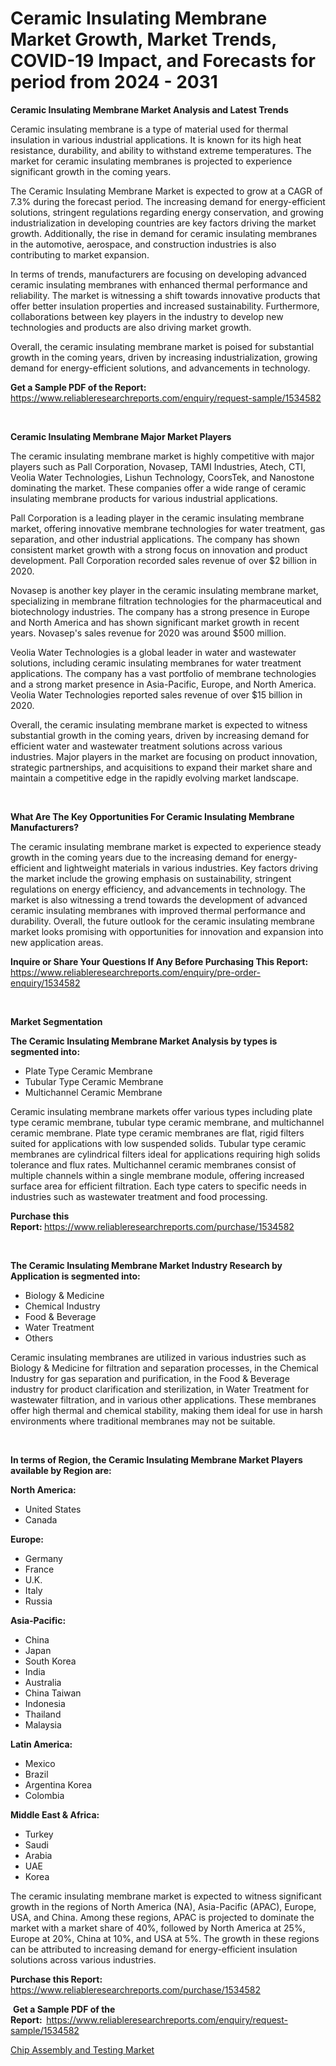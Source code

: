 <p><h1>Ceramic Insulating Membrane Market Growth, Market Trends, COVID-19 Impact, and Forecasts for period from 2024 - 2031</h1></p><p><strong>Ceramic Insulating Membrane Market Analysis and Latest Trends</strong></p>
<p><p>Ceramic insulating membrane is a type of material used for thermal insulation in various industrial applications. It is known for its high heat resistance, durability, and ability to withstand extreme temperatures. The market for ceramic insulating membranes is projected to experience significant growth in the coming years.</p><p>The Ceramic Insulating Membrane Market is expected to grow at a CAGR of 7.3% during the forecast period. The increasing demand for energy-efficient solutions, stringent regulations regarding energy conservation, and growing industrialization in developing countries are key factors driving the market growth. Additionally, the rise in demand for ceramic insulating membranes in the automotive, aerospace, and construction industries is also contributing to market expansion.</p><p>In terms of trends, manufacturers are focusing on developing advanced ceramic insulating membranes with enhanced thermal performance and reliability. The market is witnessing a shift towards innovative products that offer better insulation properties and increased sustainability. Furthermore, collaborations between key players in the industry to develop new technologies and products are also driving market growth.</p><p>Overall, the ceramic insulating membrane market is poised for substantial growth in the coming years, driven by increasing industrialization, growing demand for energy-efficient solutions, and advancements in technology.</p></p>
<p><strong>Get a Sample PDF of the Report:&nbsp;</strong> <a href="https://www.reliableresearchreports.com/enquiry/request-sample/1534582">https://www.reliableresearchreports.com/enquiry/request-sample/1534582</a></p>
<p>&nbsp;</p>
<p><strong>Ceramic Insulating Membrane Major Market Players</strong></p>
<p><p>The ceramic insulating membrane market is highly competitive with major players such as Pall Corporation, Novasep, TAMI Industries, Atech, CTI, Veolia Water Technologies, Lishun Technology, CoorsTek, and Nanostone dominating the market. These companies offer a wide range of ceramic insulating membrane products for various industrial applications.</p><p>Pall Corporation is a leading player in the ceramic insulating membrane market, offering innovative membrane technologies for water treatment, gas separation, and other industrial applications. The company has shown consistent market growth with a strong focus on innovation and product development. Pall Corporation recorded sales revenue of over $2 billion in 2020.</p><p>Novasep is another key player in the ceramic insulating membrane market, specializing in membrane filtration technologies for the pharmaceutical and biotechnology industries. The company has a strong presence in Europe and North America and has shown significant market growth in recent years. Novasep's sales revenue for 2020 was around $500 million.</p><p>Veolia Water Technologies is a global leader in water and wastewater solutions, including ceramic insulating membranes for water treatment applications. The company has a vast portfolio of membrane technologies and a strong market presence in Asia-Pacific, Europe, and North America. Veolia Water Technologies reported sales revenue of over $15 billion in 2020.</p><p>Overall, the ceramic insulating membrane market is expected to witness substantial growth in the coming years, driven by increasing demand for efficient water and wastewater treatment solutions across various industries. Major players in the market are focusing on product innovation, strategic partnerships, and acquisitions to expand their market share and maintain a competitive edge in the rapidly evolving market landscape.</p></p>
<p>&nbsp;</p>
<p><strong>What Are The Key Opportunities For Ceramic Insulating Membrane Manufacturers?</strong></p>
<p><p>The ceramic insulating membrane market is expected to experience steady growth in the coming years due to the increasing demand for energy-efficient and lightweight materials in various industries. Key factors driving the market include the growing emphasis on sustainability, stringent regulations on energy efficiency, and advancements in technology. The market is also witnessing a trend towards the development of advanced ceramic insulating membranes with improved thermal performance and durability. Overall, the future outlook for the ceramic insulating membrane market looks promising with opportunities for innovation and expansion into new application areas.</p></p>
<p><strong>Inquire or Share Your Questions If Any Before Purchasing This Report:</strong> <a href="https://www.reliableresearchreports.com/enquiry/pre-order-enquiry/1534582">https://www.reliableresearchreports.com/enquiry/pre-order-enquiry/1534582</a></p>
<p>&nbsp;</p>
<p><strong>Market Segmentation</strong></p>
<p><strong>The Ceramic Insulating Membrane Market Analysis by types is segmented into:</strong></p>
<p><ul><li>Plate Type Ceramic Membrane</li><li>Tubular Type Ceramic Membrane</li><li>Multichannel Ceramic Membrane</li></ul></p>
<p><p>Ceramic insulating membrane markets offer various types including plate type ceramic membrane, tubular type ceramic membrane, and multichannel ceramic membrane. Plate type ceramic membranes are flat, rigid filters suited for applications with low suspended solids. Tubular type ceramic membranes are cylindrical filters ideal for applications requiring high solids tolerance and flux rates. Multichannel ceramic membranes consist of multiple channels within a single membrane module, offering increased surface area for efficient filtration. Each type caters to specific needs in industries such as wastewater treatment and food processing.</p></p>
<p><strong>Purchase this Report:&nbsp;</strong><a href="https://www.reliableresearchreports.com/purchase/1534582">https://www.reliableresearchreports.com/purchase/1534582</a></p>
<p>&nbsp;</p>
<p><strong>The Ceramic Insulating Membrane Market Industry Research by Application is segmented into:</strong></p>
<p><ul><li>Biology & Medicine</li><li>Chemical Industry</li><li>Food & Beverage</li><li>Water Treatment</li><li>Others</li></ul></p>
<p><p>Ceramic insulating membranes are utilized in various industries such as Biology & Medicine for filtration and separation processes, in the Chemical Industry for gas separation and purification, in the Food & Beverage industry for product clarification and sterilization, in Water Treatment for wastewater filtration, and in various other applications. These membranes offer high thermal and chemical stability, making them ideal for use in harsh environments where traditional membranes may not be suitable.</p></p>
<p>&nbsp;</p>
<p><strong>In terms of Region, the Ceramic Insulating Membrane Market Players available by Region are:</strong></p>
<p>
    <p> <strong> North America: </strong>
        <ul>
            <li>United States</li>
            <li>Canada</li>
        </ul>
        </p> 
    <p> <strong> Europe: </strong>
        <ul>
            <li>Germany</li>
            <li>France</li>
            <li>U.K.</li>
            <li>Italy</li>
            <li>Russia</li>
        </ul>
        </p> 
    <p> <strong> Asia-Pacific: </strong>
        <ul>
            <li>China</li>
            <li>Japan</li>
            <li>South Korea</li>
            <li>India</li>
            <li>Australia</li>
            <li>China Taiwan</li>
            <li>Indonesia</li>
            <li>Thailand</li>
            <li>Malaysia</li>
        </ul>
        </p> 
    <p> <strong> Latin America: </strong>
        <ul>
            <li>Mexico</li>
            <li>Brazil</li>
            <li>Argentina Korea</li>
            <li>Colombia</li>
        </ul>
        </p> 
    <p> <strong> Middle East & Africa: </strong>
        <ul>
            <li>Turkey</li>
            <li>Saudi</li>
            <li>Arabia</li>
            <li>UAE</li>
            <li>Korea</li>
        </ul>
    </p>
    </p>
<p><p>The ceramic insulating membrane market is expected to witness significant growth in the regions of North America (NA), Asia-Pacific (APAC), Europe, USA, and China. Among these regions, APAC is projected to dominate the market with a market share of 40%, followed by North America at 25%, Europe at 20%, China at 10%, and USA at 5%. The growth in these regions can be attributed to increasing demand for energy-efficient insulation solutions across various industries.</p></p>
<p><strong>Purchase this Report: </strong><a href="https://www.reliableresearchreports.com/purchase/1534582">https://www.reliableresearchreports.com/purchase/1534582</a></p>
<p>&nbsp;<strong>Get a Sample PDF of the Report:&nbsp;&nbsp;</strong><a href="https://www.reliableresearchreports.com/enquiry/request-sample/1534582">https://www.reliableresearchreports.com/enquiry/request-sample/1534582</a></p>
<p><strong></strong></p>
<p><p><a href="https://cautious-neon-760.notion.site/Chip-Assembly-and-Testing-Market-Size-Share-Trends-Analysis-Report-By-Material-By-Type-By-End-u-06269172203848379c9d0aa12a157e13">Chip Assembly and Testing Market</a></p></p>